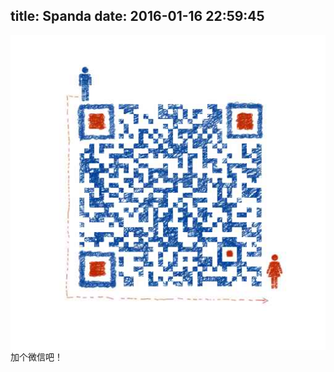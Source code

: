 title: Spanda
date: 2016-01-16 22:59:45
---
<img src='../img/weixin.png' align="center"></img>
加个微信吧！